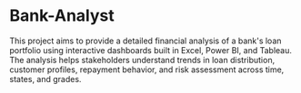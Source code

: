 # Bank-Analyst
This project aims to provide a detailed financial analysis of a bank's loan portfolio using interactive dashboards built in Excel, Power BI, and Tableau. The analysis helps stakeholders understand trends in loan distribution, customer profiles, repayment behavior, and risk assessment across time, states, and grades.

